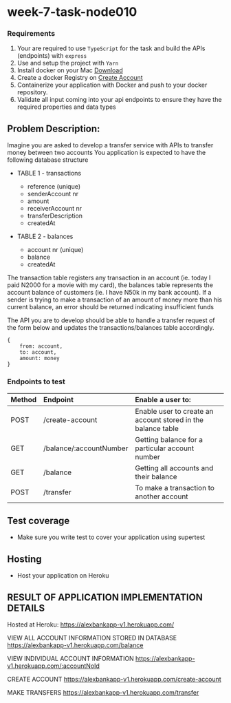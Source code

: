 # week-7-task-node010

### Requirements
1. Your are required to use `TypeScript` for the task and build the APIs (endpoints) with `express`
2. Use and setup the project with `Yarn`
3. Install docker on your Mac <a href="https://desktop.docker.com/mac/stable/Docker.dmg">Download</a>
4. Create a docker Registry on <a href="https://hub.docker.com/signup">Create Account</a>
5. Containerize your application with Docker and push to your docker repository.
6. Validate all input coming into your api endpoints to ensure they have the required properties and data types

## Problem Description:

Imagine you are asked to develop a transfer service with APIs to transfer money between two accounts
You application is expected to have the following database structure

- TABLE 1 - transactions
    - reference (unique)
    - senderAccount nr
    - amount
    - receiverAccount nr
    - transferDescription
    - createdAt

- TABLE 2 - balances
    - account nr (unique)
    - balance
    - createdAt

The transaction table registers any transaction in an account (ie. today I paid N2000 for a movie with my card), the balances table represents the account balance of customers (ie. I have N50k in my bank account). If a sender is trying to make a transaction of an amount of money more than his current balance, an error should be returned indicating insufficient funds

The API you are to develop should be able to handle a transfer request of the form below and updates the transactions/balances table accordingly.
```
{
    from: account,
    to: account,
    amount: money
}
```

### Endpoints to test

| Method       | Endpoint     | Enable a user to:    |
| :------------- | :---------- | :----------- |
| POST | /create-account  | Enable user to create an account stored in the balance table    |
| GET   | /balance/:accountNumber | Getting balance for a particular account number |
| GET   | /balance | Getting all accounts and their balance |
| POST   | /transfer | To make a transaction to another account |

## Test coverage
- Make sure you write test to cover your application using supertest

## Hosting
- Host your application on Heroku



## RESULT OF APPLICATION IMPLEMENTATION DETAILS

Hosted at Heroku:  https://alexbankapp-v1.herokuapp.com/


VIEW ALL ACCOUNT INFORMATION STORED IN DATABASE
 https://alexbankapp-v1.herokuapp.com/balance


VIEW INDIVIDUAL ACCOUNT INFORMATION
 https://alexbankapp-v1.herokuapp.com/:accountNoId


CREATE ACCOUNT
 https://alexbankapp-v1.herokuapp.com/create-account


MAKE TRANSFERS
https://alexbankapp-v1.herokuapp.com/transfer

